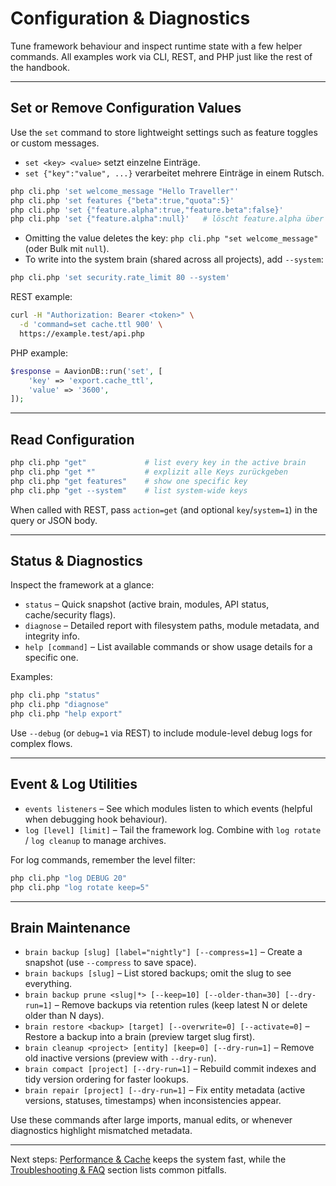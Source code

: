# Configuration & Diagnostics

Tune framework behaviour and inspect runtime state with a few helper commands. All examples work via CLI, REST, and PHP just like the rest of the handbook.

---

## Set or Remove Configuration Values

Use the `set` command to store lightweight settings such as feature toggles or custom messages.

- `set <key> <value>` setzt einzelne Einträge.
- `set {"key":"value", ...}` verarbeitet mehrere Einträge in einem Rutsch.

```bash
php cli.php 'set welcome_message "Hello Traveller"'
php cli.php 'set features {"beta":true,"quota":5}'
php cli.php 'set {"feature.alpha":true,"feature.beta":false}'
php cli.php 'set {"feature.alpha":null}'   # löscht feature.alpha über Bulk-Payload
```

- Omitting the value deletes the key: `php cli.php "set welcome_message"` (oder Bulk mit `null`).
- To write into the system brain (shared across all projects), add `--system`:

```bash
php cli.php 'set security.rate_limit 80 --system'
```

REST example:

```bash
curl -H "Authorization: Bearer <token>" \
  -d 'command=set cache.ttl 900' \
  https://example.test/api.php
```

PHP example:

```php
$response = AavionDB::run('set', [
    'key' => 'export.cache_ttl',
    'value' => '3600',
]);
```

---

## Read Configuration

```bash
php cli.php "get"             # list every key in the active brain
php cli.php "get *"           # explizit alle Keys zurückgeben
php cli.php "get features"    # show one specific key
php cli.php "get --system"    # list system-wide keys
```

When called with REST, pass `action=get` (and optional `key`/`system=1`) in the query or JSON body.

---

## Status & Diagnostics

Inspect the framework at a glance:

- `status` – Quick snapshot (active brain, modules, API status, cache/security flags).  
- `diagnose` – Detailed report with filesystem paths, module metadata, and integrity info.  
- `help [command]` – List available commands or show usage details for a specific one.

Examples:

```bash
php cli.php "status"
php cli.php "diagnose"
php cli.php "help export"
```

Use `--debug` (or `debug=1` via REST) to include module-level debug logs for complex flows.

---

## Event & Log Utilities

- `events listeners` – See which modules listen to which events (helpful when debugging hook behaviour).  
- `log [level] [limit]` – Tail the framework log. Combine with `log rotate` / `log cleanup` to manage archives.

For log commands, remember the level filter:

```bash
php cli.php "log DEBUG 20"
php cli.php "log rotate keep=5"
```

---

## Brain Maintenance

- `brain backup [slug] [label="nightly"] [--compress=1]` – Create a snapshot (use `--compress` to save space).
- `brain backups [slug]` – List stored backups; omit the slug to see everything.
- `brain backup prune <slug|*> [--keep=10] [--older-than=30] [--dry-run=1]` – Remove backups via retention rules (keep latest N or delete older than N days).
- `brain restore <backup> [target] [--overwrite=0] [--activate=0]` – Restore a backup into a brain (preview target slug first).
- `brain cleanup <project> [entity] [keep=0] [--dry-run=1]` – Remove old inactive versions (preview with `--dry-run`).
- `brain compact [project] [--dry-run=1]` – Rebuild commit indexes and tidy version ordering for faster lookups.
- `brain repair [project] [--dry-run=1]` – Fix entity metadata (active versions, statuses, timestamps) when inconsistencies appear.

Use these commands after large imports, manual edits, or whenever diagnostics highlight mismatched metadata.

---

Next steps: [Performance & Cache](performance.md) keeps the system fast, while the [Troubleshooting & FAQ](troubleshooting.md) section lists common pitfalls.
